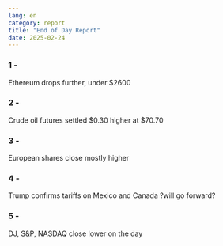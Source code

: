 ```yaml
---
lang: en
category: report
title: "End of Day Report"
date: 2025-02-24
---
```


### 1 - 

Ethereum drops further, under $2600

### 2 - 

Crude oil futures settled $0.30 higher at $70.70

### 3 - 

European shares close mostly higher

### 4 - 

Trump confirms tariffs on Mexico and Canada ?will go forward?

### 5 - 

DJ, S&P, NASDAQ close lower on the day

